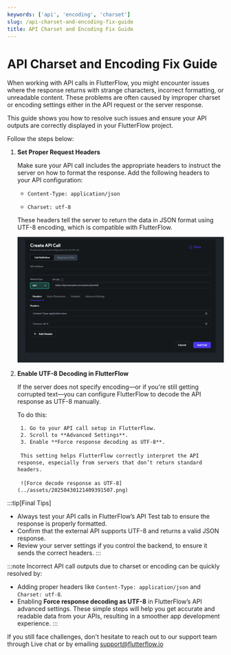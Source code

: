 ```yaml
---
keywords: ['api', 'encoding', 'charset']
slug: /api-charset-and-encoding-fix-guide
title: API Charset and Encoding Fix Guide
---
```

# API Charset and Encoding Fix Guide

When working with API calls in FlutterFlow, you might encounter issues where the response returns with strange characters, incorrect formatting, or unreadable content. These problems are often caused by improper charset or encoding settings either in the API request or the server response.

This guide shows you how to resolve such issues and ensure your API outputs are correctly displayed in your FlutterFlow project. 

Follow the steps below: 

1. **Set Proper Request Headers**

    Make sure your API call includes the appropriate headers to instruct the server on how to format the response. Add the following headers to your API configuration:

    - `Content-Type: application/json`

    - `Charset: utf-8`​


    These headers tell the server to return the data in JSON format using UTF-8 encoding, which is compatible with FlutterFlow.

    ![Setting Content-Type and Charset headers](../assets/20250430121409119593.png)

2. **Enable UTF-8 Decoding in FlutterFlow**

    If the server does not specify encoding—or if you're still getting corrupted text—you can configure FlutterFlow to decode the API response as UTF-8 manually.

    To do this:

        1. Go to your API call setup in FlutterFlow.
        2. Scroll to **Advanced Settings**.
        3. Enable **Force response decoding as UTF-8**.

        This setting helps FlutterFlow correctly interpret the API response, especially from servers that don’t return standard headers.

        ![Force decode response as UTF-8](../assets/20250430121409391507.png)


:::tip[Final Tips]
- Always test your API calls in FlutterFlow’s API Test tab to ensure the response is properly formatted.
- Confirm that the external API supports UTF-8 and returns a valid JSON response.
- Review your server settings if you control the backend, to ensure it sends the correct headers.
:::

:::note
Incorrect API call outputs due to charset or encoding can be quickly resolved by:
- Adding proper headers like `Content-Type: application/json` and `Charset: utf-8`.
- Enabling **Force response decoding as UTF-8** in FlutterFlow’s API advanced settings.
These simple steps will help you get accurate and readable data from your APIs, resulting in a smoother app development experience.
:::

If you still face challenges, don't hesitate to reach out to our support team through Live chat or by emailing support@flutterflow.io
